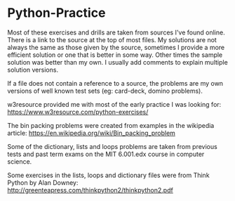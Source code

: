 # Python-Practice

Most of these exercises and drills are taken from sources I've found online. There is a link to the source at the top of most files. My solutions are not always the same as those given by the source, sometimes I provide a more efficient solution or one that is better in some way. Other times the sample solution was better than my own. I usually add comments to explain multiple solution versions. 

If a file does not contain a reference to a source, the problems are my own versions of well known test sets (eg: card-deck, domino problems). 

w3resource provided me with most of the early practice I was looking for:
https://www.w3resource.com/python-exercises/ 

The bin packing problems were created from examples in the wikipedia article:
https://en.wikipedia.org/wiki/Bin_packing_problem

Some of the dictionary, lists and loops problems are taken from previous tests and past term exams on the MIT 6.001.edx course in computer science.

Some exercises in the lists, loops and dictionary files were from Think Python by Alan Downey:
http://greenteapress.com/thinkpython2/thinkpython2.pdf


